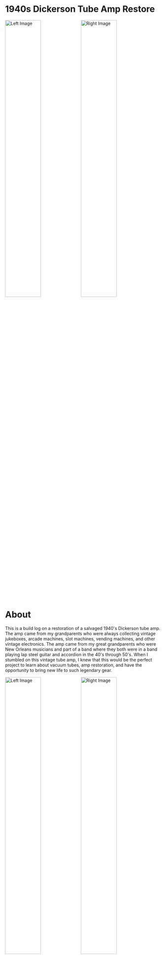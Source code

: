 # 1940s Dickerson Tube Amp Restore

<p align="left">
  <img src="https://github.com/user-attachments/assets/645d1149-88da-4d76-9d55-1ae71cb736c1" width="48%" height="48%" alt="Left Image">
  <img src="https://github.com/user-attachments/assets/7ed48e65-59fb-4d7f-88f8-652cb52f060e" width="48%" height="48%" alt="Right Image">
</p> 


# About
This is a build log on a restoration of a salvaged 1940's Dickerson tube amp. The amp came from my grandparents who were always collecting vintage jukeboxes, arcade machines, slot machines, vending machines, and other vintage electronics. The amp came from my great grandparents who were New Orleans musicians and part of a band where they both were in a band playing lap steel guitar and accordion in the 40's through 50's. When I stumbled on this vintage tube amp, I knew that this would be the perfect project to learn about vacuum tubes, amp restoration, and have the opportunity to bring new life to such legendary gear. 

<p align="left">
  <img src="https://github.com/user-attachments/assets/0cc5638d-2aa4-4626-9a4b-37657408b8c1" width="48%" height="48%" alt="Left Image">
  <img src="https://github.com/user-attachments/assets/976be195-f448-4a44-baa0-f8da2c6d56ec" width="48%" height="48%" alt="Right Image">
</p> 

![I6](https://github.com/user-attachments/assets/198c0680-5f02-4732-88bc-0f84088d126a)

# History Of Dickerson
Dickerson amplifiers was founded in Southern California by Delbert J. Dickerson and played a huge role in developing amplifiers that were the precursor to the legendary Magnatone brand. The inspiration came from finding a solution to making an electric lap steel guitar and amp for his daughter. With this being the first electric instrument to be patented, this idea caught on fast. Originally designed for Hawaiian guitarists in Southern California, this was one of the first mass-produced steel and amp combos that was commercially successful. 

![US2209016-drawings-page-1](https://github.com/user-attachments/assets/947f42c8-c1a2-40a2-aa15-833724704f0d)

After the shift to Magnatone, business started booming and more units were being sold. Artists such as Buddy Holly, Paul Bigsby, and Lonnie Mack were the early pioneers of Magnatone and helped release new amp technology that created a distinct vibrato reverb. The legacy and history of these amps span a long period of time and have inspired many lap steel, accordion, harmonica, and so many more players. 

For this amp in particular, this model was created in 1947 and used a single-ended design with 6V6 power tubes, Rola field-coil speaker, two inputs, and 5 watts of power. This model was known for its' driven overdrive tone and is comparable to early Supro and Fender Champ amplifiers. The outside finish has a green "mother of pearl" or also known as "mother of toilet" that is very distinct. 

![xwptxyadbov9wfzcqrk0](https://github.com/user-attachments/assets/4c508ae7-564b-4e98-88d6-9b25a5cf652f)

![053aee929880d18f6db7836267eed1d4](https://github.com/user-attachments/assets/f0572574-6d4e-437d-b583-5f17b63c8821)

# Restoration Process
For this amplifier restoration, I have opted to keep everything as original as possible, only replacing the necessary components to preserve the aesthetics and reliably operate. Since this amp used oil capacitors and carbon composition resistors, the components all tested out of tolerance so I replaced those components with their more modern electrolytic and metal film and carbon film counterparts. 

Before ordering the components, I tested for continuity and proper resistance for all of the transfromers and speaker coils. Thankfully, everything was still operational.

### Completed Rewiring
![IMG_6](https://github.com/user-attachments/assets/f2c4b995-21c1-489b-9592-f2b5210dec96)

## Schematic Diagram and Analysis
As the circuit inside the amp was slightly different than any other schematic that I could find online, I traced out the circuit diagram to see what I was working with. 

![Dickerson Amp Schematic Fixed V2_page-0001](https://github.com/user-attachments/assets/20c55132-d040-475d-8202-8a2ac99a5e0b)

The design follows a single-ended 6V6 design operating as a Class A amplifier and producing 4 to 5 watts of power. Especially when driven with pedals, this amp puts out some serious volume with a smooth, harmonically rich sound. 

### Input Stage
The input stage uses a 6SJ7 pentode tube that will boost the signal enough to be fed into the 6V6 power stage. Since the amp was mostly used for lap steel, accordian, and harmonica, I switched the 510k resistor to a 1Meg resistor to prevent tone sucking from the guitar signal. 

Connected to pin 5 of the 6SJ7 is an RC network that attenuates the guitar signal with a cutoff of 16Hz and sets the tube bias.

fc = 1 / 2pi(10uF)(1kOhm) = 15.92Hz

![image](https://github.com/user-attachments/assets/3c61ea07-2b16-4e17-8fad-9113f64b30e7)

## Power Stage
The power stage uses a 6V6 tube and operates in a single ended configuration where the tube amplifies both the positive and negative peaks of the signal, resulting in a warm tone with tube overdrive capability. 

The output from pin 3 feeds to an output transformer that converts the high impedance output signal to a low impedance signal and removes the high voltage DC offset applied to the amplified AC signal. This also acts as a choke for the power supply that will store current in the primary coil of the transformer and release it if extra power is needed. Such configuration eases the load off of the power supply and vacuum tubes.

The speaker used is called a field coil speaker used before permanent magnet speakers became widely used. The high voltage DC signal from the rectifier tube provides the power needed to power the electromagnent in the speaker. These types of speakers are known for their dynamic and warm distinct tone. 

On pin 8 of the 6V6, an RC network attentuates the guitar tone to 27Hz, increases gain, and sets the bias. 

fc = 1 / 2pi(20uF)(300) = 26.53Hz

![image](https://github.com/user-attachments/assets/c7252280-de1f-4980-8dd1-23261756daff)

## Power Supply Stage
The power supply stage uses an iso-transformer to convert the 120VAC from the wall to the various voltages needed for operation. The 365VAC signal is rectified to DC with a 5Y3GT rectifier tube for the amp. The infamous .05uF death cap was removed in the final restoration due to safety concerns if the capacitor fails where 120VAC can be shorted to ground. I also upgraded to a 3 prong cable for added safety since the chassis will be grounded.

Instead of the three capacitor can capacitor, I opted to just replace it with three seperate 20uF electrolytic capacitors. Such designs were used back in the day to save space and money, though with reliable and cheap capacitors nowadays you can use seperate capacitors. As a result, I was able to install the capacitors close to the power suppply rails to reduce noise. To keep the vintage look, I left the can capacitor installed in the socket. 

![image](https://github.com/user-attachments/assets/109a167c-b60a-40f8-aa88-a3e28b3a9b0c)

# Aesthetics
The condition of the amp was super rusted and dirty when I first received it. In an effort to preserve the original finish and logo, I took extra care in the cleaning process. For the metal chassis, I used a wire brush and WD-40 to remove a large portion of the rust. I was not able to get all of the rust off, but it already looks so much better without having to repaint the chassis. The handle was sanded and soaked in Muriatic Acid for 24 hours which removed all of the rust for a brand new finish. 

For the mother of pearl vinyl, I used mineral oil and a soft towel to carefully clean and restore the finish. Contact cement was also used to place back the peeling parts of the vinyl. 

# Finished Product
This amp really came a long way and I learned a ton on how vacuum tubes work and the restoration process. Super happy that I was able to bring new life to such a vintage amp! The amp sounds great on its' own and even better when driven with a tube screamer, fuzz face, or Klon type overdrive. 

As I make any upgrades or updates, I will update this repository.

Here are some good resources that I used to help restore this amp.

https://www.reddit.com/r/GuitarAmps/comments/1ksckc8/found_this_1940s_dickerson_tube_amp_is_it_worth/

https://www.reddit.com/r/ToobAmps/comments/1kvfkn3/1940s_dickerson_tube_amp_restore_quick_question/
